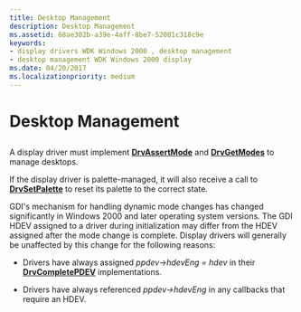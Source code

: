 ```yaml
---
title: Desktop Management
description: Desktop Management
ms.assetid: 68ae302b-a39e-4aff-8be7-52081c318c9e
keywords:
- display drivers WDK Windows 2000 , desktop management
- desktop management WDK Windows 2000 display
ms.date: 04/20/2017
ms.localizationpriority: medium
---
```


# Desktop Management


## <span id="ddk_desktop_management_gg"></span><span id="DDK_DESKTOP_MANAGEMENT_GG"></span>


A display driver must implement [**DrvAssertMode**](/windows/win32/api/winddi/nf-winddi-drvassertmode) and [**DrvGetModes**](/windows/win32/api/winddi/nf-winddi-drvgetmodes) to manage desktops.

If the display driver is palette-managed, it will also receive a call to [**DrvSetPalette**](/windows/win32/api/winddi/nf-winddi-drvsetpalette) to reset its palette to the correct state.

GDI's mechanism for handling dynamic mode changes has changed significantly in Windows 2000 and later operating system versions. The GDI HDEV assigned to a driver during initialization may differ from the HDEV assigned after the mode change is complete. Display drivers will generally be unaffected by this change for the following reasons:

-   Drivers have always assigned *ppdev-&gt;hdevEng = hdev* in their [**DrvCompletePDEV**](/windows/win32/api/winddi/nf-winddi-drvcompletepdev) implementations.

-   Drivers have always referenced *ppdev-&gt;hdevEng* in any callbacks that require an HDEV.

 

